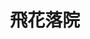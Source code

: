 ---
title: "飛花落院"
description: "飛花落院"
layout: shop
keywords:
  - 美食競賽
  - 台灣美食
  - 美食精選
datePublished: "2025-06-30"
dateModified: "2025-07-03"
city: "台中市"
district: "新社區"
address: "台中市新社區中興嶺街一段111號"
phone: "0425822388"
geo: "24.209141385848643, 120.78521764689926"
google_map: "https://maps.app.goo.gl/ewBeFDS5eq3NURGv7"
footinder: "https://footinder.com.tw/%e5%8f%b0%e4%b8%ad%e5%b8%82%e6%96%b0%e7%a4%be%e5%8d%80/410/"
official: "https://www.inflorescence.com.tw/index.html"
award:
  - name: "500盤"
    year: "2024"
    entries:
      - dishes:
          - "青柚甜蝦燉大根"
          - "淺草甘露車海老"

---